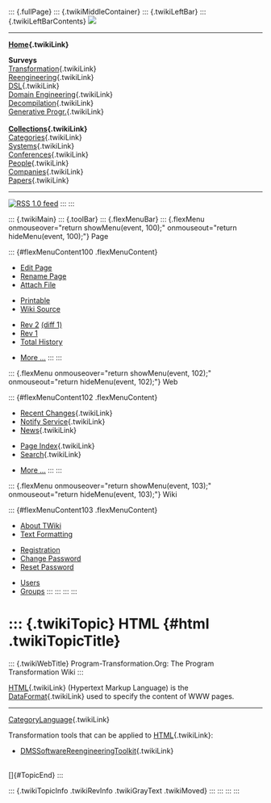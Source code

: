 ::: {.fullPage}
::: {.twikiMiddleContainer}
::: {.twikiLeftBar}
::: {.twikiLeftBarContents}
![](../pub/transformation.gif)

------------------------------------------------------------------------

**[Home](WebHome){.twikiLink}**

**Surveys**\
[Transformation](ProgramTransformation){.twikiLink}\
[Reengineering](ReengineeringWiki){.twikiLink}\
[DSL](DomainSpecificLanguages){.twikiLink}\
[Domain Engineering](DomainEngineering){.twikiLink}\
[Decompilation](DeCompilation){.twikiLink}\
[Generative Progr.](GenerativeProgrammingWiki){.twikiLink}\
\
**[Collections](CategoryCollection){.twikiLink}**\
[Categories](CategoryCategory){.twikiLink}\
[Systems](TransformationSystems){.twikiLink}\
[Conferences](TransformationConferences){.twikiLink}\
[People](TransformationPeople){.twikiLink}\
[Companies](TransformationCompanies){.twikiLink}\
[Papers](CategoryPaper){.twikiLink}

------------------------------------------------------------------------

[![](../pub/rss.gif "RSS 1.0 feed")](WebRss@skin=rss)
:::
:::

::: {.twikiMain}
::: {.toolBar}
::: {.flexMenuBar}
::: {.flexMenu onmouseover="return showMenu(event, 100);" onmouseout="return hideMenu(event, 100);"}
Page

::: {#flexMenuContent100 .flexMenuContent}
-   [Edit
    Page](http://www.program-transformation.org/edit/Transform/HTML?t=1536826494)
-   [Rename
    Page](http://www.program-transformation.org/rename/Transform/HTML)
-   [Attach
    File](http://www.program-transformation.org/attach/Transform/HTML)

<!-- -->

-   [Printable](http://www.program-transformation.org/view/Transform/HTML?skin=print.pattern)
-   [Wiki
    Source](http://www.program-transformation.org/view/Transform/HTML?skin=text&raw=on&contenttype=text/plain)

<!-- -->

-   [Rev
    2](http://www.program-transformation.org/view/Transform/HTML?rev=1.2)
    [(diff 1)](http://www.program-transformation.org/rdiff/Transform/HTML?rev1=1.2&rev2=1.1)
-   [Rev
    1](http://www.program-transformation.org/view/Transform/HTML?rev=1.1)
-   [Total
    History](http://www.program-transformation.org/rdiff/Transform/HTML)

<!-- -->

-   [More
    \...](http://www.program-transformation.org/oops/Transform/HTML?template=oopsmore&param1=1.2&param2=1.2)
:::
:::

::: {.flexMenu onmouseover="return showMenu(event, 102);" onmouseout="return hideMenu(event, 102);"}
Web

::: {#flexMenuContent102 .flexMenuContent}
-   [Recent Changes](WebChanges){.twikiLink}
-   [Notify Service](WebNotify){.twikiLink}
-   [News](WebNews){.twikiLink}

<!-- -->

-   [Page Index](WebIndex){.twikiLink}
-   [Search](WebSearch){.twikiLink}

<!-- -->

-   [More
    \...](http://www.program-transformation.org/oops/Transform/HTML?template=oopsmore&param1=1.2&param2=1.2)
:::
:::

::: {.flexMenu onmouseover="return showMenu(event, 103);" onmouseout="return hideMenu(event, 103);"}
Wiki

::: {#flexMenuContent103 .flexMenuContent}
-   [About
    TWiki](http://www.program-transformation.org/view/TWiki/WebHome)
-   [Text
    Formatting](http://www.program-transformation.org/view/TWiki/TextFormattingRules)

<!-- -->

-   [Registration](http://www.program-transformation.org/view/TWiki/TWikiRegistration)
-   [Change
    Password](http://www.program-transformation.org/view/TWiki/ChangePassword)
-   [Reset
    Password](http://www.program-transformation.org/view/TWiki/ResetPassword)

<!-- -->

-   [Users](http://www.program-transformation.org/view/Main/TWikiUsers)
-   [Groups](http://www.program-transformation.org/view/Main/TWikiGroups)
:::
:::
:::
:::

::: {.twikiTopic}
HTML {#html .twikiTopicTitle}
====

::: {.twikiWebTitle}
Program-Transformation.Org: The Program Transformation Wiki
:::

[HTML](HTML){.twikiLink} (Hypertext Markup Language) is the
[DataFormat](DataFormat){.twikiLink} used to specify the content of WWW
pages.

------------------------------------------------------------------------

[CategoryLanguage](CategoryLanguage){.twikiLink}

Transformation tools that can be applied to [HTML](HTML){.twikiLink}:

-   [DMSSoftwareReengineeringToolkit](DMSSoftwareReengineeringToolkit){.twikiLink}

\
[]{#TopicEnd}
:::

::: {.twikiTopicInfo .twikiRevInfo .twikiGrayText .twikiMoved}
:::
:::
:::
:::
